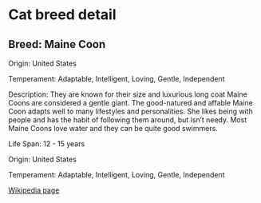 
<!DOCTYPE html>
<html>
   <head>
        <title>Cat Detail</title>
        <link rel="stylesheet" href="/css/styles.css">
        <link rel="stylesheet" href="/css/cat-detail.css">
   </head>
    <body>
        <h1>Cat breed detail</h1>
        <h2>Breed: Maine Coon</h2>
        <p>Origin: United States</p>
        <p>Temperament: Adaptable, Intelligent, Loving, Gentle, Independent</p>
        <p>Description: They are known for their size and luxurious long coat Maine Coons are considered a gentle giant. The good-natured and affable Maine Coon adapts well to many lifestyles and personalities. She likes being with people and has the habit of following them around, but isn’t needy. Most Maine Coons love water and they can be quite good swimmers.</p>
        <p>Life Span: 12 - 15 years</p>
        <p>Origin: United States</p>
        <p>Temperament: Adaptable, Intelligent, Loving, Gentle, Independent</p>
        <p><a href=https://en.wikipedia.org/wiki/Maine_Coon>Wikipedia page</a></p>
<!--        <p><a href=undefined>Image</a></p>-->
     </body>
</html>
        